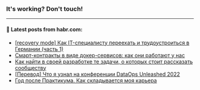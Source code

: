 ### It's working? Don't touch!

---
<!--
#### 🛠️ Technical stack:

![C++](https://img.shields.io/badge/C++-informational?logo=c%2B%2B&style=flat&logoColor=white&color=9C033A)
![Java](https://img.shields.io/badge/Java-informational?logo=java&style=flat&logoColor=white&color=007396)
![Kotlin](https://img.shields.io/badge/Kotlin-informational?logo=Kotlin&style=flat&logoColor=white&color=0095D5)
![JS](https://img.shields.io/badge/JS-informational?logo=javaScript&style=flat&logoColor=black&color=F7Df1E) <br>
![HTML5](https://img.shields.io/badge/HTML5-informational?logo=html5&style=flat&logoColor=white&color=E34F26)
![CSS3](https://img.shields.io/badge/CSS3-informational?logo=css3&style=flat&logoColor=white&color=157286)
![Sass](https://img.shields.io/badge/Saas-informational?logo=sass&style=flat&logoColor=white&color=hotpink)
![PHP](https://img.shields.io/badge/PHP-informational?logo=php&style=flat&logoColor=white&color=777BB4) <br>
![WebPAck](https://img.shields.io/badge/WebPack-informational?logo=webPack&style=flat&logoColor=white&color=FF6F00)
![Bootstrap](https://img.shields.io/badge/Bootstrap-informational?logo=Bootstrap&style=flat&logoColor=white&color=7952B3)
![MySQL](https://img.shields.io/badge/MySQL-informational?logo=MySQL&style=flat&logoColor=white&color=00f) <br>
![NodeJS](https://img.shields.io/badge/NodeJS-informational?logo=node.js&style=flat&logoColor=white&color=43853D)
![Spring](https://img.shields.io/badge/Spring-informational?logo=Spring&style=flat&logoColor=white&color=0A9EDC)
![Angular](https://img.shields.io/badge/Vue-informational?logo=vue.js&style=flat&logoColor=white&color=red)
![Git](https://img.shields.io/badge/Git-informational?logo=git&style=flat&logoColor=white&color=darkorange)

___
-->

#### 💬 Latest posts from habr.com:

<!-- BLOG-POST-LIST:START -->
- [[recovery mode] Как IT-специалисту переехать и трудоустроиться в Германии &lpar;часть 1&rpar;](https://habr.com/ru/post/674098/?utm_source=habrahabr&utm_medium=rss&utm_campaign=674098)
- [Смарт-контракты в виде докер-сервисов: как они работают у нас](https://habr.com/ru/post/674086/?utm_source=habrahabr&utm_medium=rss&utm_campaign=674086)
- [Как найти в своей разработке те задачи, о которых стоит рассказать сообществу](https://habr.com/ru/post/672544/?utm_source=habrahabr&utm_medium=rss&utm_campaign=672544)
- [[Перевод] Что я узнал на конференции DataOps Unleashed 2022](https://habr.com/ru/post/673320/?utm_source=habrahabr&utm_medium=rss&utm_campaign=673320)
- [Год после Практикума. Как складывается моя карьера](https://habr.com/ru/post/673896/?utm_source=habrahabr&utm_medium=rss&utm_campaign=673896)
<!-- BLOG-POST-LIST:END -->
